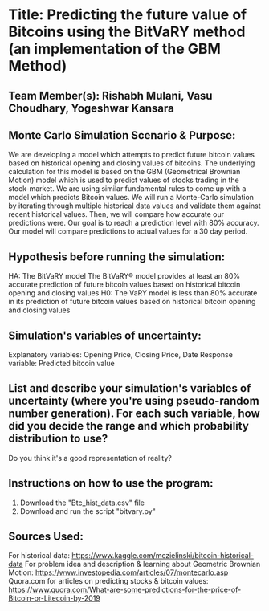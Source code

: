 # Title: Predicting the future value of Bitcoins using the BitVaRY method (an implementation of the GBM Method)

## Team Member(s): Rishabh Mulani, Vasu Choudhary, Yogeshwar Kansara

## Monte Carlo Simulation Scenario & Purpose: 
We are developing a model which attempts to predict future bitcoin values based on historical opening and closing values of bitcoins. The underlying calculation for this model is based on the GBM (Geometrical Brownian Motion) model which is used to predict values of stocks trading in the stock-market. We are using similar fundamental rules to come up with a model which predicts Bitcoin values. We will run a Monte-Carlo simulation by iterating through multiple historical data values and validate them against recent historical values. Then, we will compare how accurate our predictions were. Our goal is to reach a prediction level with 80% accuracy. Our model will compare predictions to actual values for a 30 day period.


## Hypothesis before running the simulation:
HA: The BitVaRY model The BitVaRY® model provides at least an 80% accurate prediction of future bitcoin values based on historical bitcoin opening and closing values
H0: The VaRY model is less than 80% accurate in its prediction of future bitcoin values based on historical bitcoin opening and closing values

## Simulation's variables of uncertainty:
Explanatory variables: Opening Price, Closing Price, Date
Response variable: Predicted bitcoin value

## List and describe your simulation's variables of uncertainty (where you're using pseudo-random number generation). For each such variable, how did you decide the range and which probability distribution to use?
Do you think it's a good representation of reality?

## Instructions on how to use the program:
1. Download the "Btc_hist_data.csv" file
2. Download and run the script "bitvary.py"

## Sources Used:
For historical data: https://www.kaggle.com/mczielinski/bitcoin-historical-data 
For problem idea and description & learning about Geometric Brownian Motion: https://www.investopedia.com/articles/07/montecarlo.asp 
Quora.com for articles on predicting stocks & bitcoin values: https://www.quora.com/What-are-some-predictions-for-the-price-of-Bitcoin-or-Litecoin-by-2019
